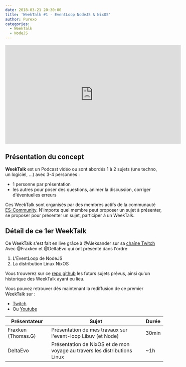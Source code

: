 ```yaml
---
date: 2018-03-21 20:30:00
title: 'WeekTalk #1 - EventLoop NodeJS & NixOS'
author: Purexo
categories:
  - WeekTalk
  - NodeJS
---
```


<iframe width="560" height="315" src="https://www.youtube-nocookie.com/embed/zv1oFDkP2tI?rel=0" frameborder="0" allow="autoplay; encrypted-media" allowfullscreen></iframe>

## Présentation du concept

**WeekTalk** est un Podcast vidéo ou sont abordés 1 à 2 sujets (une techno, un logiciel, ...) avec 3-4 personnes :

- 1 personne par présentation
- les autres pour poser des questions, animer la discussion, corriger d'éventuelles erreurs

Ces WeekTalk sont organisés par des membres actifs de la communauté [ES-Community](https://github.com/ES-Community/Code-of-conduct).
N'importe quel membre peut proposer un sujet à présenter, se proposer pour présenter un sujet, participer à un WeekTalk.

## Détail de ce 1er WeekTalk

Ce WeekTalk s'est fait en live grâce à @Aleksander sur sa [chaîne Twitch](https://www.twitch.tv/skander_tv)
Avec @Fraxken et @DeltaEvo qui ont présenté dans l'ordre

1. L'EventLoop de NodeJS
2. La distribution Linux NixOS

Vous trouverez sur ce [repo github](https://github.com/ES-Community/weektalk) les futurs sujets prévus, ainsi qu'un historique des WeekTalk ayant eu lieu.

Vous pouvez retrouver dès maintenant la rediffusion de ce premier WeekTalk sur :

- [Twitch](https://www.twitch.tv/videos/237346371)
- Ou [Youtube](https://www.youtube.com/watch?v=zv1oFDkP2tI)

| Présentateur | Sujet | Durée |
| --- | --- | --- |
| Fraxken (Thomas.G) | Présentation de mes travaux sur l'event-loop Libuv (et Node) | 30min |
| DeltaEvo | Présentation de NixOS et de mon voyage au travers les distributions Linux | ~1h |
